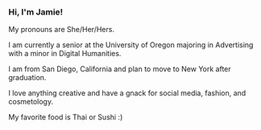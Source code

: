### Hi, I'm Jamie!

My pronouns are She/Her/Hers.

I am currently a senior at the University of Oregon majoring in Advertising with a minor in Digital Humanities.

I am from San Diego, California and plan to move to New York after graduation.

I love anything creative and have a gnack for social media, fashion, and cosmetology.

My favorite food is Thai or Sushi :)
